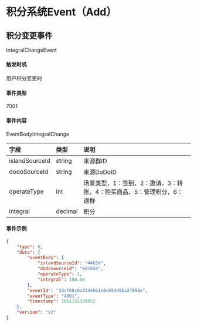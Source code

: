 # 积分系统Event（Add）

## 积分变更事件

IntegralChangeEvent

#### 触发时机

用户积分变更时

#### 事件类型

7001

#### 事件内容

EventBodyIntegralChange

|字段|类型|说明|
|:---------------|:-----|:---------------|
|islandSourceId|string|来源群ID|
|dodoSourceId|string|来源DoDoID|
|operateType|int|场景类型，1：签到，2：邀请，3：转账，4：购买商品，5：管理积分，6：退群|
|integral|decimal|积分|

#### 事件示例

```json
{
    "type": 0,
    "data": {
        "eventBody": {
            "islandSourceId": "44659",
            "dodoSourceId": "681856",
            "operateType": 1,
            "integral": 100.00
        },
        "eventId": "3dcf80c0a3244661a6c65dd9ba37898e",
        "eventType": "4001",
        "timestamp": 1661153329922
    },
    "version": "v2"
}
```
